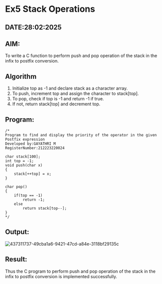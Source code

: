 # Ex5 Stack Operations
## DATE:28:02:2025
## AIM:
To write a C function to perform push and pop operation of the stack in the infix to postfix conversion.

## Algorithm
1. Initialize top as -1 and declare stack as a character array. 
2. To push, increment top and assign the character to stack[top]. 
3. To pop, check if top is -1 and return -1 if true. 
4. If not, return stack[top] and decrement top.
## Program:
```
/*
Program to find and display the priority of the operator in the given Postfix expression
Developed by:GAYATHRI M 
RegisterNumber:212223220024
 
char stack[100]; 
int top = -1; 
void push(char x) 
{ 
    stack[++top] = x; 
} 
 
char pop() 
{ 
    if(top == -1) 
        return -1; 
    else 
        return stack[top--]; 
}  
*/
```

## Output:
![437311737-49cba1a6-9421-47cd-a84e-3118bf29135c](https://github.com/user-attachments/assets/c925da7a-2d01-44dd-b719-b690e1ec1792)



## Result:
Thus the C program to perform push and pop operation of the stack in the infix to postfix conversion is implemented successfully.
